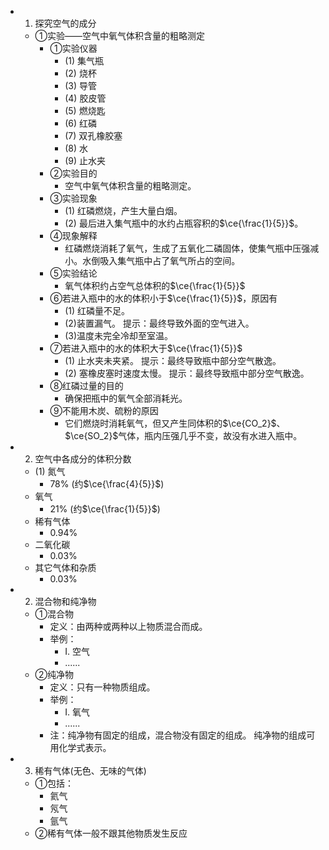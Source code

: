 -
  1. 探究空气的成分
	- ①实验——空气中氧气体积含量的粗略测定
		- ①实验仪器
			- (1) 集气瓶
			- (2) 烧杯
			- (3) 导管
			- (4) 胶皮管
			- (5) 燃烧匙
			- (6) 红磷
			- (7) 双孔橡胶塞
			- (8) 水
			- (9) 止水夹
		- ②实验目的
			- 空气中氧气体积含量的粗略测定。
		- ③实验现象
			- (1) 红磷燃烧，产生大量白烟。
			- (2) 最后进入集气瓶中的水约占瓶容积的$\ce{\frac{1}{5}}$。
		- ④现象解释
			- 红磷燃烧消耗了氧气，生成了五氧化二磷固体，使集气瓶中压强减小。水倒吸入集气瓶中占了氧气所占的空间。
		- ⑤实验结论
			- 氧气体积约占空气总体积的$\ce{\frac{1}{5}}$
		- ⑥若进入瓶中的水的体积小于$\ce{\frac{1}{5}}$，原因有
			- (1) 红磷量不足。
			- (2)装置漏气。
			  提示：最终导致外面的空气进入。
			- (3)温度未完全冷却至室温。
		- ⑦若进入瓶中的水的体积大于$\ce{\frac{1}{5}}$
			- (1) 止水夹未夹紧。
			  提示：最终导致瓶中部分空气散逸。
			- (2) 塞橡皮塞时速度太慢。
			  提示：最终导致瓶中部分空气散逸。
		- ⑧红磷过量的目的
			- 确保把瓶中的氧气全部消耗光。
		- ⑨不能用木炭、硫粉的原因
			- 它们燃烧时消耗氧气，但又产生同体积的$\ce{CO_2}$、$\ce{SO_2}$气体，瓶内压强几乎不变，故没有水进入瓶中。
-
  2. 空气中各成分的体积分数
	- (1) 氮气
		- 78% (约$\ce{\frac{4}{5}}$)
	- 氧气
		- 21% (约$\ce{\frac{1}{5}}$)
	- 稀有气体
		- 0.94%
	- 二氧化碳
		- 0.03%
	- 其它气体和杂质
		- 0.03%
-
  2. 混合物和纯净物
	- ①混合物
		- 定义：由两种或两种以上物质混合而成。
		- 举例：
			- I. 空气
			- ......
	- ②纯净物
		- 定义：只有一种物质组成。
		- 举例：
			- I. 氧气
			- ......
		- 注：纯净物有固定的组成，混合物没有固定的组成。
		  纯净物的组成可用化学式表示。
-
  3. 稀有气体(无色、无味的气体)
	- ①包括：
		- 氦气
		- 氖气
		- 氩气
	- ②稀有气体一般不跟其他物质发生反应